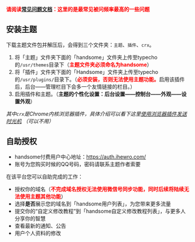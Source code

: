 

<b style="color:red">请阅读[常见问题文档][5]：这里的是最常见被问频率最高的一些问题</b>


## 安装主题

下载主题文件包并解压后，会得到三个文件夹：`主题`、`插件`、`crx`。

1. 将「主题」文件夹下面的「handsome」文件夹上传至typecho的`/usr/themes`目录下（<b style="color:red">主题文件夹必须命名为handsome</b>）
2. 将「插件」文件夹下面的「Handsome」文件夹上传至typecho的`/usr/plugins/`目录下。（<b style="color:red">必须安装，否则无法使用主题功能。</b>启用该插件后，后台——管理栏目下会多一个友情链接的栏目。）
3. 启用插件和主题。（**主题的个性化设置：后台设置——控制台——外观——设置外观**）

*其中`crx`是Chrome内核浏览器插件，具体介绍可以看下这里[使用浏览器插件发送时光机][3] （可以不用）*  



## 自助授权

* handsome付费用户中心地址：https://auth.ihewro.com/
* 账号为您购买时候的QQ号码，密码请联系主题作者索要

在该平台您可以自助完成的工作：
* 授权你的域名（<b style="color:red">不完成域名授权无法使用微信号同步功能，同时后续将陆续无法使用主题其他功能</b>）
* 选择**是否**展示您的域名到「handsome用户列表」，为您带来更多流量
* 提交你的“自定义修改教程”到「handsome自定义修改教程列表」，与更多人分享你的智慧
* 查看最新的通知、公告
* 用户个人资料的修改


[1]:	/wechat
[2]:	/plugin
[3]:	/crx "使用浏览器插件发送时光机"
[4]:	/plugin
[5]:	/common-problem

